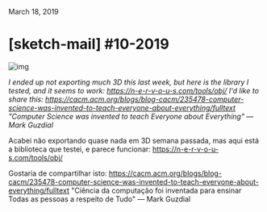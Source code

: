  March 18, 2019 

#  [sketch-mail] #10-2019 

![img](https://gallery.tinyletterapp.com/da0c0ddce7154c8aab687709cc9ac304c6e51b5f/images/c72383a5-3c9b-412c-a149-644134c2e9fc.gif)

 *I ended up not exporting much 3D this last week, but here is the library I tested, and it seems to work: https://n-e-r-v-o-u-s.com/tools/obj/  I'd like to share this:  https://cacm.acm.org/blogs/blog-cacm/235478-computer-science-was-invented-to-teach-everyone-about-everything/fulltext  "Computer Science was invented to teach Everyone about Everything" — Mark Guzdial*

 Acabei não exportando quase nada em 3D semana passada, mas aqui está a  biblioteca que testei, e parece funcionar:  https://n-e-r-v-o-u-s.com/tools/obj/

 Gostaria de compartilhar isto:  https://cacm.acm.org/blogs/blog-cacm/235478-computer-science-was-invented-to-teach-everyone-about-everything/fulltext  "Ciência da computação foi inventada para ensinar Todas as pessoas a  respeito de Tudo" — Mark Guzdial
